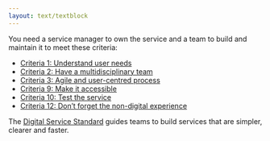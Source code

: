 ```yaml
---
layout: text/textblock
---
```


You need a service manager to own the service and a team to build and maintain it to meet these criteria:

- [Criteria 1: Understand user needs](/digital-service-standard/1-understand-user-needs/)
- [Criteria 2: Have a multidisciplinary team](/digital-service-standard/2-multidisciplinary-team/)
- [Criteria 3: Agile and user-centred process](/digital-service-standard/3-agile-and-user-centred/)
- [Criteria 9: Make it accessible](/digital-service-standard/9-make-it-accessible/)
- [Criteria 10: Test the service](/digital-service-standard/10-test-the-service/)
- [Criteria 12: Don’t forget the non-digital experience](/digital-service-standard/12-non-digital-experience/)

The [Digital Service Standard](/digital-service-standard/) guides teams to build services that are simpler, clearer and faster.
